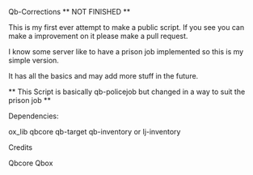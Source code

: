 Qb-Corrections
 ** NOT FINISHED **
 
 
 
 
 This is my first ever attempt to make a public script. If you see you can make a improvement on it please make a pull request.
 
 
 I know some server like to have a prison job implemented so this is my simple version.
 
 It has all the basics and may add more stuff in the future.
 


** This Script is basically qb-policejob but changed in a way to suit the prison job **



Dependencies:

ox_lib
qbcore
qb-target
qb-inventory or lj-inventory
 
 
 Credits
 
 Qbcore
 Qbox
